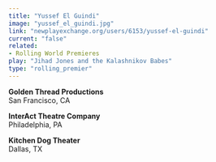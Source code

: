 ```yaml
---
title: "Yussef El Guindi"
image: "yussef_el_guindi.jpg"
link: "newplayexchange.org/users/6153/yussef-el-guindi"
current: "false"
related:
- Rolling World Premieres
play: "Jihad Jones and the Kalashnikov Babes"
type: "rolling_premier"
---
```


**Golden Thread Productions**\
San Francisco, CA

**InterAct Theatre Company**\
Philadelphia, PA

**Kitchen Dog Theater**\
Dallas, TX
